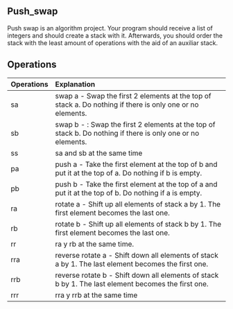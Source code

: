 ## Push_swap 

Push swap is an algorithm project. Your program should receive a list of integers and should create a stack with it.
Afterwards, you should order the stack with the least amount of operations with the aid of an auxiliar stack.

## Operations

| Operations | Explanation |
| :--- | :--- |
| sa | swap a - Swap the first 2 elements at the top of stack a. Do nothing if there is only one or no elements. |
| sb | swap b - : Swap the first 2 elements at the top of stack b. Do nothing if there is only one or no elements. |
| ss | sa and sb at the same time |
| pa | push a -  Take the first element at the top of b and put it at the top of a. Do nothing if b is empty. |
| pb | push b - Take the first element at the top of a and put it at the top of b. Do nothing if a is empty. |
| ra | rotate a - Shift up all elements of stack a by 1. The first element becomes the last one. |
| rb | rotate b - Shift up all elements of stack b by 1. The first element becomes the last one. |
| rr | ra y rb at the same time. |
| rra | reverse rotate a - Shift down all elements of stack a by 1. The last element becomes the first one. |
| rrb | reverse rotate b - Shift down all elements of stack b by 1. The last element becomes the first one. |
| rrr | rra y rrb at the same time |

